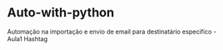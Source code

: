 # Auto-with-python
Automação na importação e envio de email para destinatário especifico - Aula1 Hashtag
